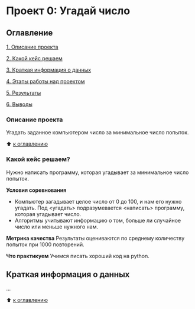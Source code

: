 # Проект 0: Угадай число

## Оглавление
[1. Описание проекта](https://github.com/NinaShibalkina/sf_data_science/blob/1921c65d25e4f91c94775a9b74d53e7a8abab194/project_0/README.md?plain=1#L11)

[2. Какой кейс решаем](https://github.com/NinaShibalkina/sf_data_science/blob/1921c65d25e4f91c94775a9b74d53e7a8abab194/project_0/README.md?plain=1#L16)

[3. Краткая информация о данных](https://github.com/NinaShibalkina/sf_data_science/blob/b9a5752f9795a451402cec55b0f7577ef280576f/project_0/README.md?plain=1#L29)

[4. Этапы работы над проектом](https://github.com/NinaShibalkina/sf_data_science/blob/1921c65d25e4f91c94775a9b74d53e7a8abab194/project_0/README.md?plain=1#L19)

[5. Результаты](https://github.com/NinaShibalkina/sf_data_science/blob/1921c65d25e4f91c94775a9b74d53e7a8abab194/project_0/README.md?plain=1#L23)

[6. Выводы](https://github.com/NinaShibalkina/sf_data_science/blob/1921c65d25e4f91c94775a9b74d53e7a8abab194/project_0/README.md?plain=1#L26)

### Описание проекта
Угадать заданное компьютером число за минимальное число попыток.

:arrow_up: [к оглавлению](https://github.com/NinaShibalkina/sf_data_science/blob/19106617be88cf27dc5f00ea931a5729b8046ed0/project_0/README.md?plain=1#L3)

### Какой кейс решаем?
Нужно написать программу, которая угадывает за минимальное число попыток.

**Условия соревнования**
- Компьютер загадывает целое число от 0 до 100, и нам его нужно угадать. Под <угадать> подразумевается <написать> программу, которая угадывает число.
- Алгоритмы учитывают информацию о том, больше ли случайное число или меньше нужного нам.

**Метрика качества**
Результаты оцениваются по среднему количеству попыток при 1000 повторений.

**Что практикуем**
Учимся писать хороший код на python.


## Краткая информация о данных
...

:arrow_up: [к оглавлению](https://github.com/NinaShibalkina/sf_data_science/blob/19106617be88cf27dc5f00ea931a5729b8046ed0/project_0/README.md?plain=1#L3)
